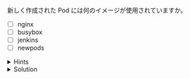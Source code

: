 新しく作成された Pod には何のイメージが使用されていますか。

- [ ] nginx
- [ ] busybox
- [ ] jenkins
- [ ] newpods

<details>
  <summary>Hints</summary>

`kubectl describe` コマンドを使用します。

</details>

<details>
  <summary>Solution</summary>

`kubectl describe pod newpods-<id>`{{copy}} コマンドを実行し、`containers` セクションを確認します。

</details>